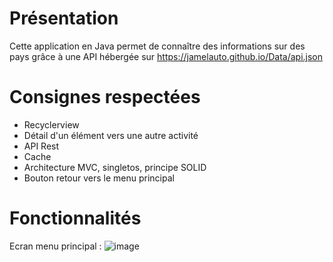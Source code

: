 # Présentation

Cette application en Java permet de connaître des informations sur des pays grâce à une API hébergée sur https://jamelauto.github.io/Data/api.json

# Consignes respectées 
- Recyclerview
- Détail d'un élément vers une autre activité
- API Rest
- Cache
- Architecture MVC, singletos, principe SOLID 
- Bouton retour vers le menu principal

# Fonctionnalités
Ecran menu principal :
![image](https://user-images.githubusercontent.com/63288102/120102235-4e47c880-c14a-11eb-869e-5f3080a39fad.png)
